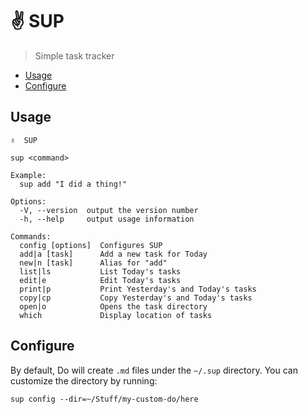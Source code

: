 # ✌️ SUP

> Simple task tracker

<!-- START doctoc generated TOC please keep comment here to allow auto update -->
<!-- DON'T EDIT THIS SECTION, INSTEAD RE-RUN doctoc TO UPDATE -->

- [Usage](#usage)
- [Configure](#configure)

<!-- END doctoc generated TOC please keep comment here to allow auto update -->

## Usage

```
✌️  SUP

sup <command>

Example:
  sup add "I did a thing!"

Options:
  -V, --version  output the version number
  -h, --help     output usage information

Commands:
  config [options]  Configures SUP
  add|a [task]      Add a new task for Today
  new|n [task]      Alias for "add"
  list|ls           List Today's tasks
  edit|e            Edit Today's tasks
  print|p           Print Yesterday's and Today's tasks
  copy|cp           Copy Yesterday's and Today's tasks
  open|o            Opens the task directory
  which             Display location of tasks
```

## Configure

By default, Do will create `.md` files under the `~/.sup` directory. You can customize the directory by running:

```
sup config --dir=~/Stuff/my-custom-do/here
```
